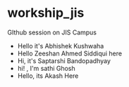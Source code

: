 # workship_jis
GIthub session on JIS Campus
- Hello it's Abhishek Kushwaha 
- Hello Zeeshan Ahmed Siddiqui here
- Hi, it's Saptarshi Bandopadhyay
- hi! , I'm sathi Ghosh
- Hello, its Akash Here 
